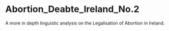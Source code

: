 # Abortion_Deabte_Ireland_No.2
A more in depth linguistic analysis on the Legalisation of Abortion in Ireland.
